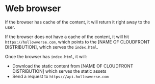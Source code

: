 # Web browser

If the browser has cache of the content, it will return it right away
to the user.

If the browser does not have a cache of the content, it will hit
`https://hollowverse.com`, which points to the [NAME OF
CLOUDFRONT DISTRIBUTION], which serves the `index.html`.

Once the browser has `index.html`, it will:

* Download the static content from [NAME OF CLOUDFRONT DISTRIBUTION] which serves the static assets
* Send a request to `https://api.hollowverse.com`
